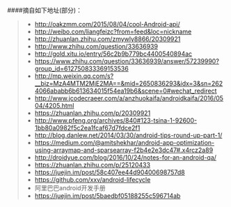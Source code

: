 ####摘自如下地址(部分)：
>* http://oakzmm.com/2015/08/04/cool-Android-api/
>* http://weibo.com/liangfeizc?from=feed&loc=nickname
>* http://zhuanlan.zhihu.com/zmywly8866/20309921
>* http://www.zhihu.com/question/33636939
>* http://gold.xitu.io/entry/56c2b9b779bc4400540894ac
>* https://www.zhihu.com/question/33636939/answer/57239990?group_id=612750833369153536
>* http://mp.weixin.qq.com/s?__biz=MzA4MTM2MjE2MA==&mid=2650836293&idx=3&sn=2624066ababb6b613634015f54ea19b6&scene=0#wechat_redirect
>* http://www.jcodecraeer.com/a/anzhuokaifa/androidkaifa/2016/0504/4205.html
>* https://zhuanlan.zhihu.com/p/20309921
>* http://www.pfeng.org/archives/840#123-tsina-1-92600-1bb80a0982f5c2ea1fcaf67d7fdce2f1
>* http://blog.danlew.net/2014/03/30/android-tips-round-up-part-1/
>* https://medium.com/@amitshekhar/android-app-optimization-using-arraymap-and-sparsearray-f2b4e2e3dc47#.x4rcz2a89
>* http://droidyue.com/blog/2016/10/24/notes-for-an-android-qa/
>* https://zhuanlan.zhihu.com/p/25120433
>* https://juejin.im/post/58c407ee44d90400698757d8
>* https://github.com/xxv/android-lifecycle
>* 阿里巴巴android开发手册
>* https://juejin.im/post/5baedbf05188255c596714ab
